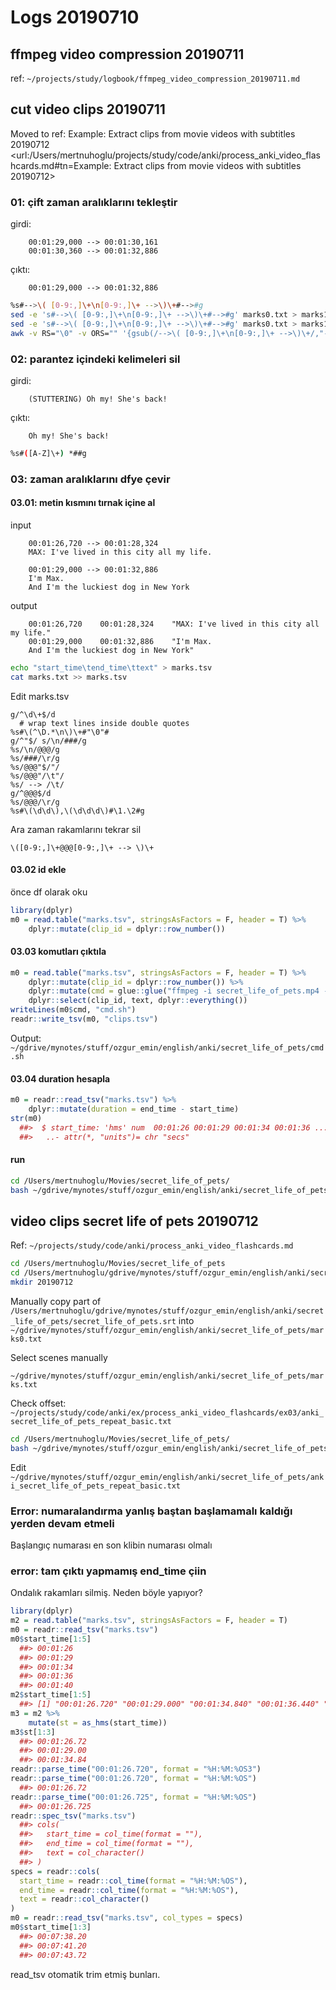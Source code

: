 
# Logs 20190710 

## ffmpeg video compression 20190711 

ref: `~/projects/study/logbook/ffmpeg_video_compression_20190711.md`

## cut video clips 20190711 

Moved to ref: Example: Extract clips from movie videos with subtitles 20190712 <url:/Users/mertnuhoglu/projects/study/code/anki/process_anki_video_flashcards.md#tn=Example: Extract clips from movie videos with subtitles 20190712>

### 01: çift zaman aralıklarını tekleştir

girdi:

		00:01:29,000 --> 00:01:30,161
		00:01:30,360 --> 00:01:32,886

çıktı:

		00:01:29,000 --> 00:01:32,886

``` bash
%s#-->\( [0-9:,]\+\n[0-9:,]\+ -->\)\+#-->#g
sed -e 's#-->\( [0-9:,]\+\n[0-9:,]\+ -->\)\+#-->#g' marks0.txt > marks1.txt
sed -e 's#-->\( [0-9:,]\+\n[0-9:,]\+ -->\)\+#-->#g' marks0.txt > marks1.txt
awk -v RS="\0" -v ORS="" '{gsub(/-->\( [0-9:,]\+\n[0-9:,]\+ -->\)\+/,"-->")}7' marks0.txt > marks1.txt
``` 

### 02: parantez içindeki kelimeleri sil

girdi:

		(STUTTERING) Oh my! She's back!

çıktı:

		Oh my! She's back!

``` bash
%s#([A-Z]\+) *##g
``` 

### 03: zaman aralıklarını dfye çevir

#### 03.01: metin kısmını tırnak içine al

input

		00:01:26,720 --> 00:01:28,324
		MAX: I've lived in this city all my life.

		00:01:29,000 --> 00:01:32,886
		I'm Max.
		And I'm the luckiest dog in New York

output

		00:01:26,720	00:01:28,324	"MAX: I've lived in this city all my life."
		00:01:29,000	00:01:32,886	"I'm Max.
		And I'm the luckiest dog in New York"

``` bash
echo "start_time\tend_time\ttext" > marks.tsv
cat marks.txt >> marks.tsv
``` 

Edit marks.tsv

``` vim
g/^\d\+$/d
  # wrap text lines inside double quotes
%s#\(^\D.*\n\)\+#"\0"#
g/^"$/ s/\n/###/g
%s/\n/@@@/g
%s/###/\r/g
%s/@@@"$/"/
%s/@@@"/\t"/
%s/ --> /\t/
g/^@@@$/d
%s/@@@/\r/g
%s#\(\d\d\),\(\d\d\d\)#\1.\2#g
``` 

Ara zaman rakamlarını tekrar sil

``` vim
\([0-9:,]\+@@@[0-9:,]\+ --> \)\+
``` 

#### 03.02 id ekle

önce df olarak oku

``` r
library(dplyr)
m0 = read.table("marks.tsv", stringsAsFactors = F, header = T) %>%
	dplyr::mutate(clip_id = dplyr::row_number())
``` 

#### 03.03 komutları çıktıla

``` r
m0 = read.table("marks.tsv", stringsAsFactors = F, header = T) %>%
	dplyr::mutate(clip_id = dplyr::row_number()) %>%
	dplyr::mutate(cmd = glue::glue("ffmpeg -i secret_life_of_pets.mp4 -ss {start_time} -to {end_time} -c:v libx264 -c:a libfaac secret_life_of_pets_{sprintf('%04d', clip_id)}.mp4")) %>%
	dplyr::select(clip_id, text, dplyr::everything())
writeLines(m0$cmd, "cmd.sh")
readr::write_tsv(m0, "clips.tsv")
``` 

Output: `~/gdrive/mynotes/stuff/ozgur_emin/english/anki/secret_life_of_pets/cmd.sh`

#### 03.04 duration hesapla

``` r
m0 = readr::read_tsv("marks.tsv") %>%
	dplyr::mutate(duration = end_time - start_time)
str(m0)
  ##>  $ start_time: 'hms' num  00:01:26 00:01:29 00:01:34 00:01:36 ...
  ##>   ..- attr(*, "units")= chr "secs"
``` 

#### run

``` bash
cd /Users/mertnuhoglu/Movies/secret_life_of_pets/
bash ~/gdrive/mynotes/stuff/ozgur_emin/english/anki/secret_life_of_pets/cmd.sh
``` 

## video clips secret life of pets 20190712 

Ref: `~/projects/study/code/anki/process_anki_video_flashcards.md`

``` bash
cd /Users/mertnuhoglu/Movies/secret_life_of_pets
cd /Users/mertnuhoglu/gdrive/mynotes/stuff/ozgur_emin/english/anki/secret_life_of_pets
mkdir 20190712
``` 

Manually copy part of `/Users/mertnuhoglu/gdrive/mynotes/stuff/ozgur_emin/english/anki/secret_life_of_pets/secret_life_of_pets.srt` into `~/gdrive/mynotes/stuff/ozgur_emin/english/anki/secret_life_of_pets/marks0.txt`

Select scenes manually

`~/gdrive/mynotes/stuff/ozgur_emin/english/anki/secret_life_of_pets/marks.txt`

Check offset: `~/projects/study/code/anki/ex/process_anki_video_flashcards/ex03/anki_secret_life_of_pets_repeat_basic.txt`

``` bash
cd /Users/mertnuhoglu/Movies/secret_life_of_pets/
bash ~/gdrive/mynotes/stuff/ozgur_emin/english/anki/secret_life_of_pets/cmd.sh
``` 

Edit `~/gdrive/mynotes/stuff/ozgur_emin/english/anki/secret_life_of_pets/anki_secret_life_of_pets_repeat_basic.txt`

### Error: numaralandırma yanlış baştan başlamamalı kaldığı yerden devam etmeli

Başlangıç numarası en son klibin numarası olmalı

### error: tam çıktı yapmamış end_time çiin

Ondalık rakamları silmiş. Neden böyle yapıyor?

``` r
library(dplyr)
m2 = read.table("marks.tsv", stringsAsFactors = F, header = T)
m0 = readr::read_tsv("marks.tsv")
m0$start_time[1:5]
  ##> 00:01:26
  ##> 00:01:29
  ##> 00:01:34
  ##> 00:01:36
  ##> 00:01:40
m2$start_time[1:5]
  ##> [1] "00:01:26.720" "00:01:29.000" "00:01:34.840" "00:01:36.440" "00:01:40.280"
m3 = m2 %>%
	mutate(st = as_hms(start_time))
m3$st[1:3]
  ##> 00:01:26.72
  ##> 00:01:29.00
  ##> 00:01:34.84
readr::parse_time("00:01:26.720", format = "%H:%M:%OS3")
readr::parse_time("00:01:26.720", format = "%H:%M:%OS")
  ##> 00:01:26.72
readr::parse_time("00:01:26.725", format = "%H:%M:%OS")
  ##> 00:01:26.725
readr::spec_tsv("marks.tsv")
  ##> cols(
  ##>   start_time = col_time(format = ""),
  ##>   end_time = col_time(format = ""),
  ##>   text = col_character()
  ##> )
specs = readr::cols(
  start_time = readr::col_time(format = "%H:%M:%OS"),
  end_time = readr::col_time(format = "%H:%M:%OS"),
  text = readr::col_character()
)
m0 = readr::read_tsv("marks.tsv", col_types = specs)
m0$start_time[1:3]
  ##> 00:07:38.20
  ##> 00:07:41.20
  ##> 00:07:43.72
``` 

read_tsv otomatik trim etmiş bunları.

